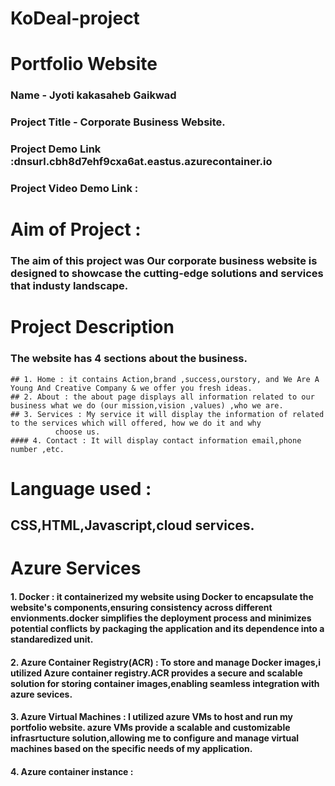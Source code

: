 # KoDeal-project
# Portfolio Website 
  ### Name -  Jyoti kakasaheb Gaikwad
  ### Project Title - Corporate Business Website.
  ### Project Demo Link :dnsurl.cbh8d7ehf9cxa6at.eastus.azurecontainer.io
  ### Project Video Demo Link :


# Aim of Project :
  ### The aim of this project was Our corporate business website is designed to showcase the cutting-edge solutions and services that industy landscape.
 # Project Description 
  ### The website has 4 sections about the business.
    ## 1. Home : it contains Action,brand ,success,ourstory, and We Are A Young And Creative Company & we offer you fresh ideas.
    ## 2. About : the about page displays all information related to our business what we do (our mission,vision ,values) ,who we are.
    ## 3. Services : My service it will display the information of related to the services which will offered, how we do it and why 
              choose us.
    #### 4. Contact : It will display contact information email,phone number ,etc.
# Language used : 
   ## CSS,HTML,Javascript,cloud services.
# Azure Services 
   #### 1. Docker : it containerized my website using Docker to encapsulate the website's components,ensuring consistency across different envionments.docker simplifies the deployment process and minimizes potential conflicts by packaging the application and its dependence into a standaredized unit.
   #### 2. Azure Container Registry(ACR) : To store and manage Docker images,i utilized Azure container registry.ACR provides a secure and scalable solution for storing container images,enabling seamless integration with azure sevices.
   #### 3. Azure Virtual Machines : I utilized azure VMs to host and run my portfolio website. azure VMs provide a scalable and customizable infrasrtucture solution,allowing me to configure and manage virtual machines based on the specific needs of my application.
   #### 4. Azure container instance :  
   
  


